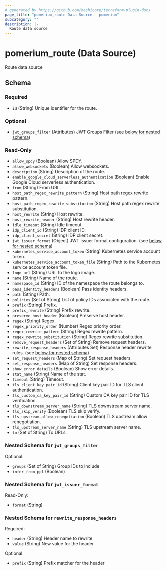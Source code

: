 ```yaml
---
# generated by https://github.com/hashicorp/terraform-plugin-docs
page_title: "pomerium_route Data Source - pomerium"
subcategory: ""
description: |-
  Route data source
---
```


# pomerium_route (Data Source)

Route data source



<!-- schema generated by tfplugindocs -->
## Schema

### Required

- `id` (String) Unique identifier for the route.

### Optional

- `jwt_groups_filter` (Attributes) JWT Groups Filter (see [below for nested schema](#nestedatt--jwt_groups_filter))

### Read-Only

- `allow_spdy` (Boolean) Allow SPDY.
- `allow_websockets` (Boolean) Allow websockets.
- `description` (String) Description of the route.
- `enable_google_cloud_serverless_authentication` (Boolean) Enable Google Cloud serverless authentication.
- `from` (String) From URL.
- `host_path_regex_rewrite_pattern` (String) Host path regex rewrite pattern.
- `host_path_regex_rewrite_substitution` (String) Host path regex rewrite substitution.
- `host_rewrite` (String) Host rewrite.
- `host_rewrite_header` (String) Host rewrite header.
- `idle_timeout` (String) Idle timeout.
- `idp_client_id` (String) IDP client ID.
- `idp_client_secret` (String) IDP client secret.
- `jwt_issuer_format` (Object) JWT issuer format configuration. (see [below for nested schema](#nestedatt--jwt_issuer_format))
- `kubernetes_service_account_token` (String) Kubernetes service account token.
- `kubernetes_service_account_token_file` (String) Path to the Kubernetes service account token file.
- `logo_url` (String) URL to the logo image.
- `name` (String) Name of the route.
- `namespace_id` (String) ID of the namespace the route belongs to.
- `pass_identity_headers` (Boolean) Pass identity headers.
- `path` (String) Path.
- `policies` (Set of String) List of policy IDs associated with the route.
- `prefix` (String) Prefix.
- `prefix_rewrite` (String) Prefix rewrite.
- `preserve_host_header` (Boolean) Preserve host header.
- `regex` (String) Regex.
- `regex_priority_order` (Number) Regex priority order.
- `regex_rewrite_pattern` (String) Regex rewrite pattern.
- `regex_rewrite_substitution` (String) Regex rewrite substitution.
- `remove_request_headers` (Set of String) Remove request headers.
- `rewrite_response_headers` (Attributes Set) Response header rewrite rules. (see [below for nested schema](#nestedatt--rewrite_response_headers))
- `set_request_headers` (Map of String) Set request headers.
- `set_response_headers` (Map of String) Set response headers.
- `show_error_details` (Boolean) Show error details.
- `stat_name` (String) Name of the stat.
- `timeout` (String) Timeout.
- `tls_client_key_pair_id` (String) Client key pair ID for TLS client authentication.
- `tls_custom_ca_key_pair_id` (String) Custom CA key pair ID for TLS verification.
- `tls_downstream_server_name` (String) TLS downstream server name.
- `tls_skip_verify` (Boolean) TLS skip verify.
- `tls_upstream_allow_renegotiation` (Boolean) TLS upstream allow renegotiation.
- `tls_upstream_server_name` (String) TLS upstream server name.
- `to` (Set of String) To URLs.

<a id="nestedatt--jwt_groups_filter"></a>
### Nested Schema for `jwt_groups_filter`

Optional:

- `groups` (Set of String) Group IDs to include
- `infer_from_ppl` (Boolean)


<a id="nestedatt--jwt_issuer_format"></a>
### Nested Schema for `jwt_issuer_format`

Read-Only:

- `format` (String)


<a id="nestedatt--rewrite_response_headers"></a>
### Nested Schema for `rewrite_response_headers`

Required:

- `header` (String) Header name to rewrite
- `value` (String) New value for the header

Optional:

- `prefix` (String) Prefix matcher for the header
